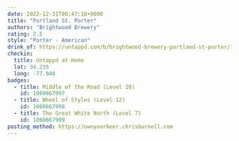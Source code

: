 ```yaml
---
date: 2022-12-31T00:47:18+0000
title: "Portland St. Porter"
authors: "Brightwood Brewery"
rating: 2.5
style: "Porter - American"
drink_of: https://untappd.com/b/brightwood-brewery-portland-st-porter/1901870
checkin:
  title: Untappd at Home
  lat: 34.235
  long: -77.948
badges:
  - title: Middle of the Road (Level 20)
    id: 1060667997
  - title: Wheel of Styles (Level 12)
    id: 1060667998
  - title: The Great White North (Level 7)
    id: 1060667999
posting_method: https://ownyourbeer.chrisburnell.com
---
```


